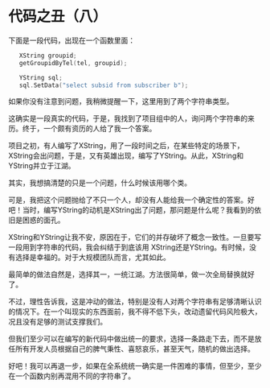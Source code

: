 代码之丑（八）
===

下面是一段代码，出现在一个函数里面：
```c++
   XString groupid;
   getGroupidByTel(tel, groupid);

   YString sql;
   sql.SetData("select subsid from subscriber b");
```

如果你没有注意到问题，我稍微提醒一下，这里用到了两个字符串类型。

这确实是一段真实的代码，于是，我找到了项目组中的人，询问两个字符串的来历。终于，一个颇有资历的人给了我一个答案。

项目之初，有人编写了XString，用了一段时间之后，在某些特定的场景下，XString会出问题，于是，又有英雄出现，编写了YString。从此，XString和YString并立于江湖。

其实，我想搞清楚的只是一个问题，什么时候该用哪个类。

可是，我把这个问题抛给了不只一个人，却没有人能给我一个确定性的答案。好吧！当时，编写YString的动机是XString出了问题，那问题是什么呢？我看到的依旧是困惑的面孔。

XString和YString让我不安，原因在于，它们的并存破坏了概念一致性。一旦要写一段用到字符串的代码，我会纠结于到底该用 XString还是YString。有时候，没有选择是幸福的。对于大规模团队而言，尤其如此。

最简单的做法自然是，选择其一，一统江湖。方法很简单，做一次全局替换就好了。

不过，理性告诉我，这是冲动的做法，特别是没有人对两个字符串有足够清晰认识的情况下。在一个叫现实的东西面前，我不得不低下头，改动遗留代码风险极大，况且没有足够的测试支撑我们。

但我们至少可以在编写的新代码中做出统一的要求，选择一条路走下去，而不是放任所有开发人员根据自己的脾气秉性、喜怒哀乐，甚至天气，随机的做出选择。

好吧！我可以再退一步，如果在全系统统一确实是一件困难的事情，但至少，至少在一个函数内别再混用不同的字符串了。